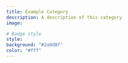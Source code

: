 ```yaml
---
title: Example Category
description: A description of this category
image:

# Badge style
style:
background: "#2a9d8f"
color: "#fff"
---
```

